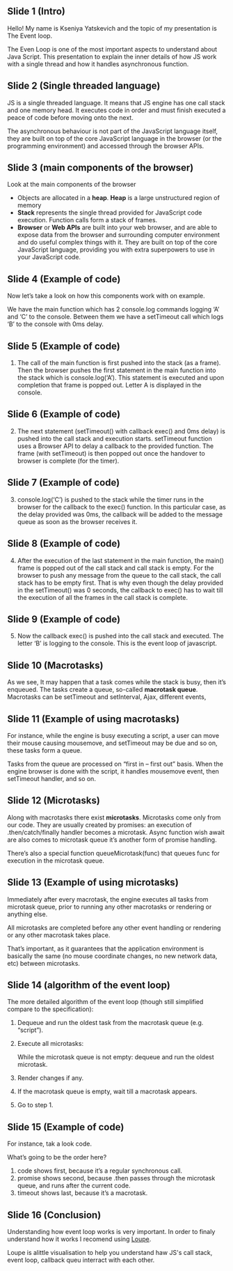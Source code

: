 ## Slide 1 (Intro)

Hello! My name is Kseniya Yatskevich and the topic of my presentation is The Event loop.

The Even Loop is one of the most important aspects to understand about Java Script. This presentation to explain the inner details of how JS work with a single thread and how it handles asynchronous function.

## Slide 2 (Single threaded language)

JS is a single threaded language. It means that JS engine has one call stack and one memory head. It executes code in order and must finish executed a peace of code before moving onto the next.

The asynchronous behaviour is not part of the JavaScript language itself, they are built on top of the core JavaScript language in the browser (or the programming environment) and accessed through the browser APIs. 

## Slide 3 (main components of the browser)

Look at the main components of the browser
* Objects are allocated in a **heap**. **Heap** is a  large unstructured region of memory
* **Stack** represents the single thread provided for JavaScript code execution. Function calls form a stack of frames.
* **Browser** or **Web APIs** are built into your web browser, and are able to expose data from the browser and surrounding computer environment and do useful complex things with it. They are built on top of the core JavaScript language, providing you with extra superpowers to use in your JavaScript code.

## Slide 4 (Example of code)

Now let’s take a look on how this components work with on example.

We have the main function which has 2 console.log commands logging ‘A’ and ‘C’ to the console. Between them we have  a setTimeout call which logs ‘B’ to the console with 0ms delay.

## Slide 5 (Example of code)

1. The call of  the main function is first pushed into the stack (as a frame). Then the browser pushes the first statement in the main function into the stack which is console.log(‘A’). This statement is executed and upon completion that frame is popped out. Letter A is displayed in the console.

## Slide 6 (Example of code)

2. The next statement (setTimeout() with callback exec() and 0ms delay) is pushed into the call stack and execution starts. setTimeout function uses a Browser API to delay a callback to the provided function. The frame (with setTimeout) is then popped out once the handover to browser is complete (for the timer).


## Slide 7 (Example of code)
3. console.log(‘C’) is pushed to the stack while the timer runs in the browser for the callback to the exec() function. In this particular case, as the delay provided was 0ms, the callback will be added to the message queue as soon as the browser receives it.

## Slide 8 (Example of code)
4. After the execution of the last statement in the main function, the main() frame is popped out of the call stack and call stack is empty. For the browser to push any message from the queue to the call stack, the call stack has to be empty first. That is why even though the delay provided in the setTimeout() was 0 seconds, the callback to exec() has to wait till the execution of all the frames in the call stack is complete.

## Slide 9 (Example of code)

5. Now the callback exec() is pushed into the call stack and executed. The letter ‘B’ is logging to the console. This is the event loop of javascript.

## Slide 10 (Macrotasks)

As we see, It may happen that a task comes while the stack is busy, then it’s enqueued.  The tasks create a queue, so-called **macrotask queue**. Macrotasks can be setTimeout and setInterval, Ajax, different events,

## Slide 11 (Example of using macrotasks)

For instance, while the engine is busy executing a script, a user can move their mouse causing mousemove, and setTimeout may be due and so on, these tasks form a queue.

Tasks from the queue are processed on “first in – first out” basis. When the engine browser is done with the script, it handles mousemove event, then setTimeout handler, and so on.

## Slide 12 (Microtasks)

Along with macrotasks there exist **microtasks**. Microtasks come only from our code. They are usually created by promises: an execution of .then/catch/finally handler becomes a microtask. Async function wish await are also comes to microtask queue it’s another form of promise handling.

There’s also a special function queueMicrotask(func) that queues func for execution in the microtask queue.


## Slide 13 (Example of using microtasks)

Immediately after every macrotask, the engine executes all tasks from microtask queue, prior to running any other macrotasks or rendering or anything else.

All microtasks are completed before any other event handling or rendering or any other macrotask takes place.

That’s important, as it guarantees that the application environment is basically the same (no mouse coordinate changes, no new network data, etc) between microtasks.

## Slide 14 (algorithm of the event loop)

The more detailed algorithm of the event loop (though still simplified compare to the specification):
1. Dequeue and run the oldest task from the macrotask queue (e.g. “script”).
2. Execute all microtasks:

    While the microtask queue is not empty: dequeue and run the oldest microtask.
3.  Render changes if any.
4.	If the macrotask queue is empty, wait till a macrotask appears.
5.	Go to step 1.


## Slide 15 (Example of code)

For instance, tak a look code.

What’s going to be the order here?
1.	code shows first, because it’s a regular synchronous call.
2.	promise shows second, because .then passes through the microtask queue, and runs after the current code.
3.	timeout shows last, because it’s a macrotask.

## Slide 16 (Conclusion)

Understanding how event loop works is very important. In order to finaly understand how it works I recomend using [Loupe](http://latentflip.com/loupe).

Loupe is alittle visualisation to help you understand haw JS's call stack, event loop, callback queu interract with each other.